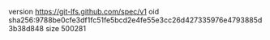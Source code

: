 version https://git-lfs.github.com/spec/v1
oid sha256:9788be0cfe3df1fc51fe5bcd2e4fe55e3cc26d427335976e4793885d3b38d848
size 500281
